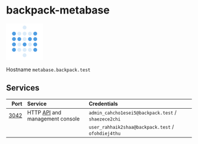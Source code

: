# backpack-metabase

![Meatabase](../../doc/assets/logos/metabase.svg)

Hostname `metabase.backpack.test`

## Services

| Port | Service | Credentials
| ---: | :------ | :----------
| [3042](http://metabase.backpack.test:3042) | HTTP [API](https://www.metabase.com/docs/latest/api-documentation.html) and management console | `admin_cahcho1esei5@backpack.test` / `shaezece2chi`
| | | `user_rahhaik2shaa@backpack.test` / `ofohdiej4thu`

